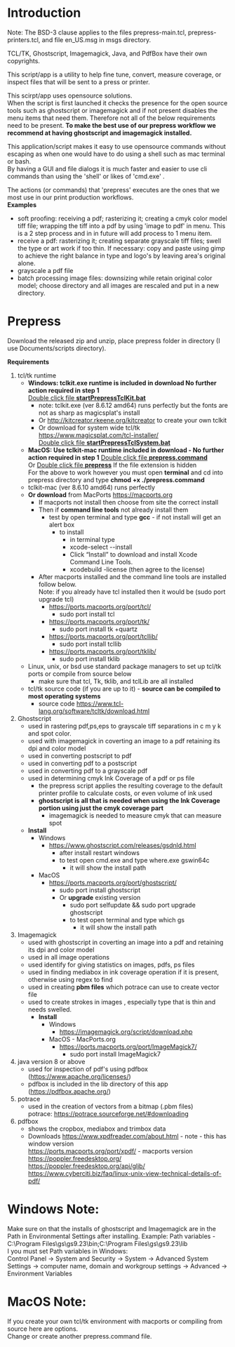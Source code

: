 # Introduction
Note: The BSD-3 clause applies to the files prepress-main.tcl, prepress-printers.tcl, and file en_US.msg in msgs directory. 

TCL/TK, Ghostscript, Imagemagick, Java, and PdfBox have their own copyrights.

This script/app is a utility to help fine tune, convert, measure coverage, or inspect files that will be sent to a press or printer.

This scirpt/app uses opensource solutions.\
When the script is first launched it checks the presence for the open source tools such as ghostscript or imagemagick and if not present disables the menu items that need them.
Therefore not all of the below requirements need to be present. 
**To make the best use of our prepress workflow we recommend at having ghostscript and imagemagick installed.**

This application/script makes it easy to use opensource commands without escaping as when one would have to do using a shell such as mac terminal or bash.\
By having a GUI and file dialogs it is much faster and easier to use cli commands than using the 'shell' or likes of 'cmd.exe' .

The actions (or commands) that 'prepress' executes are the ones that we most use in our print production workflows.\
**Examples**
 - soft proofing: receiving a pdf; rasterizing it; creating a cmyk color model tiff file; wrapping the tiff into a pdf by using 'image to pdf' in menu.
   This is a 2 step process and in in future will add process to 1 menu item.
 - receive a pdf: rasterizing it; creating separate grayscale tiff files; swell the type or art work if too thin. 
   If necessary: copy and paste using gimp to achieve the right balance in type and logo's by leaving area's original alone.
 - grayscale a pdf file
 - batch processing image files: downsizing while retain original color model; choose directory and all images are rescaled and put in a new directory.

# Prepress
Download the released zip and unzip, place prepress folder in directory (I use Documents/scripts directory). 

**Requirements**
1. tcl/tk runtime
   - **Windows: tclkit.exe runtime is included in download No further action required in step 1**\
     <ins>Double click file **startPrepressTclKit.bat**</ins>
     - note: tclkit.exe (ver 8.6.12 amd64) runs perfectly but the fonts are not as sharp as magicsplat's install
     - Or http://kitcreator.rkeene.org/kitcreator  to create your own tclkit
     - Or download for system wide tcl/tk  https://www.magicsplat.com/tcl-installer/ \
       <ins>Double click file **startPrepressTclSystem.bat**</ins>
   - **MacOS: Use tclkit-mac runtime included in download - No further action required in step 1**
     <ins>Double click file **prepress.command**</ins>\
     Or <ins>Double click file **prepress**</ins> If the file extension is hidden\
     For the above to work however you must open **terminal** and cd into prepress directory and type **chmod +x ./prepress.command**    
   - tclkit-mac (ver 8.6.10 amd64) runs perfectly
   - **Or download** from MacPorts https://macports.org
     - If macports not install then choose from site the correct install
     - Then if **command line tools** not already install them
       - test by open terminal and type **gcc** - if not install will get an alert box
         - to install
            - in terminal type
            - xcode-select --install
            - Click “Install” to download and install Xcode Command Line Tools.
            - xcodebuild -license  (then agree to the license)
     - After macports installed and the command line tools are installed follow below. \
       Note: if you already have tcl installed then it would be (sudo port upgrade tcl)
         - https://ports.macports.org/port/tcl/
           - sudo port install tcl
         - https://ports.macports.org/port/tk/
           - sudo port install tk +quartz
         - https://ports.macports.org/port/tcllib/
           - sudo port install tcllib
         - https://ports.macports.org/port/tklib/
           - sudo port install tklib
   - Linux, unix, or bsd use standard package managers to set up tcl/tk ports or compile from source below
     - make sure that tcl, Tk, tklib, and tclLib are all installed
   - tcl/tk source code (if you are up to it) - **source can be compiled to most operating systems**
     - source code https://www.tcl-lang.org/software/tcltk/download.html
2. Ghostscript
   - used in rastering pdf,ps,eps to grayscale tiff separations in c m y k and spot color.
   - used with imagemagick in coverting an image to a pdf retaining its dpi and color model
   - used in converting postscript to pdf
   - used in converting pdf to a postscript
   - used in converting pdf to a grayscale pdf
   - used in determining cmyk Ink Coverage of a pdf or ps file
     - the prepress script applies the resulting coverage to the default printer profile to calculate costs, or even volume of ink used
     - **ghostscript is all that is needed when using the Ink Coverage portion using just the cmyk coverage part**
       - imagemagick is needed to measure cmyk that can measure spot
   - **Install**
   	 - Windows
   	   - https://www.ghostscript.com/releases/gsdnld.html
   	     - after install restart windows
   	     - to test open cmd.exe and type where.exe gswin64c 
   	       - it will show the install path
   	 - MacOS 
   	   - https://ports.macports.org/port/ghostscript/
   	     - sudo port install ghostscript
   	     - Or **upgrade** existing version
   	       - sudo port selfupdate && sudo port upgrade ghostscript
   	       - to test open terminal and type which gs
   	         - it will show the install path
3. Imagemagick
   - used with ghostscript in coverting an image into a pdf and retaining its dpi and color model
   - used in all image operations
   - used identify for giving statistics on images, pdfs, ps files
   - used in finding mediabox in ink coverage operation if it is present, otherwise using regex to find
   - used in creating **pbm files** which potrace can use to create vector file
   - used to create strokes in images , especially type that is thin and needs swelled.
     - **Install**
       - Windows
         - https://imagemagick.org/script/download.php
       - MacOS - MacPorts.org
         - https://ports.macports.org/port/ImageMagick7/
           - sudo port install ImageMagick7 
4. java version 8 or above
   - used for inspection of pdf's using pdfbox (https://www.apache.org/licenses/)
   - pdfbox is included in the lib directory of this app (https://pdfbox.apache.org/)
5. potrace 
   - used in the creation of vectors from a bitmap (.pbm files) \
     potrace: https://potrace.sourceforge.net/#downloading
5. pdfbox
   - shows the cropbox, mediabox and trimbox data
   - Downloads
     https://www.xpdfreader.com/about.html  - note - this has window version \
     https://ports.macports.org/port/xpdf/ - macports version \
     https://poppler.freedesktop.org/ \
     https://poppler.freedesktop.org/api/glib/ \
     https://www.cyberciti.biz/faq/linux-unix-view-technical-details-of-pdf/

# Windows Note:
Make sure on that the installs of ghostscript and Imagemagick are in the Path in Environmental Settings after installing.
Example:
Path variables -  C:\Program Files\gs\gs9.23\bin;C:\Program Files\gs\gs9.23\lib \
I you must set Path variables in Windows: \
Control Panel → System and Security → System → Advanced System Settings → computer name, domain and workgroup settings → Advanced → Environment Variables

# MacOS Note:
If you create your own tcl/tk environment with macports or compiling from source here are options. \
Change or create another prepress.command file.



